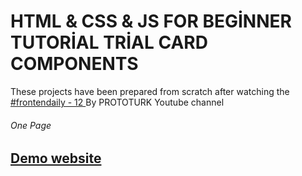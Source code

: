 # HTML & CSS & JS FOR BEGİNNER TUTORİAL TRİAL CARD COMPONENTS 

<p>These projects have been prepared from scratch after watching the 
<a href="https://www.youtube.com/watch?v=MCFungn2DNY&list=PLfAfrKyDRWrGze_1T1bUU0qA9RknVKI5J&index=13">#frontendaily - 12
</a>By PROTOTURK Youtube channel</p>

<h6>One Page<h6> 
  <h2> <a href="https://trialcard.netlify.app/">Demo website</a> </h2>
 